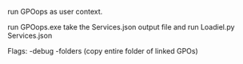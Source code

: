 run GPOops as user context.


run GPOops.exe
take the Services.json output file
and run Loadiel.py Services.json

Flags:
-debug
-folders (copy entire folder of linked GPOs)
